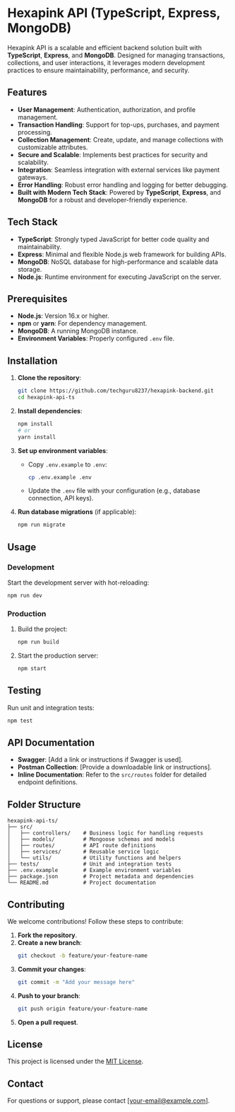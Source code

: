 # Hexapink API (TypeScript, Express, MongoDB)

Hexapink API is a scalable and efficient backend solution built with **TypeScript**, **Express**, and **MongoDB**. Designed for managing transactions, collections, and user interactions, it leverages modern development practices to ensure maintainability, performance, and security.

## Features

- **User Management**: Authentication, authorization, and profile management.
- **Transaction Handling**: Support for top-ups, purchases, and payment processing.
- **Collection Management**: Create, update, and manage collections with customizable attributes.
- **Secure and Scalable**: Implements best practices for security and scalability.
- **Integration**: Seamless integration with external services like payment gateways.
- **Error Handling**: Robust error handling and logging for better debugging.
- **Built with Modern Tech Stack**: Powered by **TypeScript**, **Express**, and **MongoDB** for a robust and developer-friendly experience.

## Tech Stack

- **TypeScript**: Strongly typed JavaScript for better code quality and maintainability.
- **Express**: Minimal and flexible Node.js web framework for building APIs.
- **MongoDB**: NoSQL database for high-performance and scalable data storage.
- **Node.js**: Runtime environment for executing JavaScript on the server.

## Prerequisites

- **Node.js**: Version 16.x or higher.
- **npm** or **yarn**: For dependency management.
- **MongoDB**: A running MongoDB instance.
- **Environment Variables**: Properly configured `.env` file.

## Installation

1. **Clone the repository**:
   ```bash
   git clone https://github.com/techguru8237/hexapink-backend.git
   cd hexapink-api-ts
   ```

2. **Install dependencies**:
   ```bash
   npm install
   # or
   yarn install
   ```

3. **Set up environment variables**:
   - Copy `.env.example` to `.env`:
     ```bash
     cp .env.example .env
     ```
   - Update the `.env` file with your configuration (e.g., database connection, API keys).

4. **Run database migrations** (if applicable):
   ```bash
   npm run migrate
   ```

## Usage

### Development

Start the development server with hot-reloading:
```bash
npm run dev
```

### Production

1. Build the project:
   ```bash
   npm run build
   ```

2. Start the production server:
   ```bash
   npm start
   ```

## Testing

Run unit and integration tests:
```bash
npm test
```

## API Documentation

- **Swagger**: [Add a link or instructions if Swagger is used].
- **Postman Collection**: [Provide a downloadable link or instructions].
- **Inline Documentation**: Refer to the `src/routes` folder for detailed endpoint definitions.

## Folder Structure

```
hexapink-api-ts/
├── src/
│   ├── controllers/    # Business logic for handling requests
│   ├── models/         # Mongoose schemas and models
│   ├── routes/         # API route definitions
│   ├── services/       # Reusable service logic
│   └── utils/          # Utility functions and helpers
├── tests/              # Unit and integration tests
├── .env.example        # Example environment variables
├── package.json        # Project metadata and dependencies
└── README.md           # Project documentation
```

## Contributing

We welcome contributions! Follow these steps to contribute:

1. **Fork the repository**.
2. **Create a new branch**:
   ```bash
   git checkout -b feature/your-feature-name
   ```
3. **Commit your changes**:
   ```bash
   git commit -m "Add your message here"
   ```
4. **Push to your branch**:
   ```bash
   git push origin feature/your-feature-name
   ```
5. **Open a pull request**.

## License

This project is licensed under the [MIT License](LICENSE).

## Contact

For questions or support, please contact [your-email@example.com].